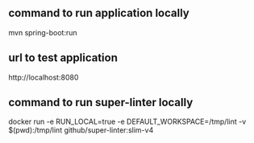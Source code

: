 ## command to run application locally
mvn spring-boot:run

## url to test application
http://localhost:8080

## command to run super-linter locally
docker run -e RUN_LOCAL=true -e DEFAULT_WORKSPACE=/tmp/lint -v $(pwd):/tmp/lint github/super-linter:slim-v4